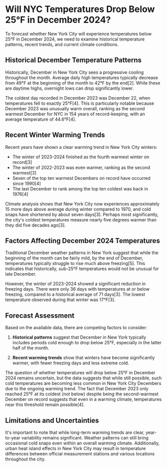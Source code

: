 # Will NYC Temperatures Drop Below 25°F in December 2024?

To forecast whether New York City will experience temperatures below 25°F in December 2024, we need to examine historical temperature patterns, recent trends, and current climate conditions.

## Historical December Temperature Patterns

Historically, December in New York City sees a progressive cooling throughout the month. Average daily high temperatures typically decrease from 49°F at the beginning of the month to 42°F by the end[2]. While these are daytime highs, overnight lows can drop significantly lower.

The coldest day recorded in December 2023 was December 22, when temperatures fell to exactly 25°F[4]. This is particularly notable because December 2023 was unusually warm overall, ranking as the second warmest December for NYC in 154 years of record-keeping, with an average temperature of 44.6°F[4].

## Recent Winter Warming Trends

Recent years have shown a clear warming trend in New York City winters:

- The winter of 2023-2024 finished as the fourth warmest winter on record[3]
- The winter of 2022-2023 was even warmer, ranking as the second warmest[3]
- Seven of the top ten warmest Decembers on record have occurred since 1990[4]
- The last December to rank among the top ten coldest was back in 1976[4]

Climate analysis shows that New York City now experiences approximately 15 more days above average during winter compared to 1970, and cold snaps have shortened by about seven days[3]. Perhaps most significantly, the city's coldest temperatures measure nearly five degrees warmer than they did five decades ago[3].

## Factors Affecting December 2024 Temperatures

Traditional December weather patterns in New York suggest that while the beginning of the month can be fairly mild, by the end of December, temperatures typically struggle to rise much above freezing[5]. This indicates that historically, sub-25°F temperatures would not be unusual for late December.

However, the winter of 2023-2024 showed a significant reduction in freezing days. There were only 36 days with temperatures at or below freezing, compared to a historical average of 71 days[3]. The lowest temperature observed during that winter was 17°F[3].

## Forecast Assessment

Based on the available data, there are competing factors to consider:

1. **Historical patterns** suggest that December in New York typically includes periods cold enough to drop below 25°F, especially in the latter half of the month.

2. **Recent warming trends** show that winters have become significantly warmer, with fewer freezing days and less extreme cold.

The question of whether temperatures will drop below 25°F in December 2024 remains uncertain, but the data suggests that while still possible, such cold temperatures are becoming less common in New York City Decembers due to the ongoing warming trend. The fact that December 2023 only reached 25°F at its coldest (not below) despite being the second-warmest December on record suggests that even in a warming climate, temperatures near this threshold remain possible[4].

## Limitations and Uncertainties

It's important to note that while long-term warming trends are clear, year-to-year variability remains significant. Weather patterns can still bring occasional cold snaps even within an overall warming climate. Additionally, urban heat island effects in New York City may result in temperature differences between official measurement stations and various locations throughout the city.